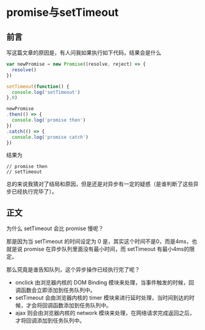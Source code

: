# promise与setTimeout

## 前言
写这篇文章的原因是，有人问我如果执行如下代码，结果会是什么

```js
var newPromise = new Promise((resolve, reject) => {
  resolve()
})

setTimeout(function() {
  console.log('setTimeout')
},0)

newPromise
.then(() => {
  console.log('promise then')
})
.catch(() => {
  console.log('promise catch')
})
```

结果为
```
// promise then
// setTimeout
```

总的来说我猜对了结局和原因，但是还是对异步有一定的疑惑（是谁判断了这些异步已经执行完毕了）。

## 正文

为什么 setTimeout 会比 promise 慢呢？

那是因为当 setTimeout 的时间设定为 0 是，其实这个时间不是0，而是4ms，也就是说 promise 在异步队列里面没有最小时间，而 setTimeout 有最小4ms的限定。

那么究竟是谁告知队列，这个异步操作已经执行完了呢？
- onclick 由浏览器内核的 DOM Binding 模块来处理，当事件触发的时候，回调函数会立即添加到任务队列中。
- setTimeout 会由浏览器内核的 timer 模块来进行延时处理，当时间到达的时候，才会将回调函数添加到任务队列中。
- ajax 则会由浏览器内核的 network 模块来处理，在网络请求完成返回之后，才将回调添加到任务队列中。